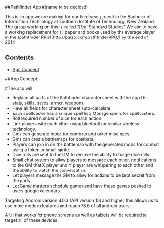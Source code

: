 ##Pathfinder App
#(name to be decided)

This is an app we are making for our third year project in the Bachelor of Information Technology at Southern Institute of Technology, New Zealand.
The group working on this is called "Real Standard Studios"
We aim to have a working replacement for all paper and books used by the average player in the (pathfinder RPG)[http://paizo.com/pathfinderRPG/] by the end of 2014

## Contents

 - [App Concept](#app-concept)

##App Concept:

#The app will:
 - Replace all parts of the Pathfinder character sheet with the app I.E. stats, skills, saves, armor, weapons.
 - Have all fields for character sheet auto-calculate.
 - Each spellcaster has a unique spell list; Manage spells for spellcasters.
 - Roll required number of dice for each action.
 - Link players with each other using bluetooth or similar wireless technology.
 - Gms can generate mobs for combats and other misc npcs.
 - Gms can create battlemaps for combats.
 - Players can join in on the battlemap with the generated mobs for combat using a token or small sprite.
 - Dice rolls are sent to the GM to remove the ability to fudge dice rolls.
 - Small chat system to allow players to message each other, notifications to the GM that X player and Y player are whispering to each other and the ability to watch the conversation.
 - Let players message the GM to allow for actions to be kept secret from the party.
 - Let Game masters schedule games and have these games pushed to users google calendars.


Targeting Android version 4.0.3 (API version 15) and higher, this allows us to use more modern features and reach 78.6 of all android users.

A UI that works for phone screens as well as tablets will be required to target all of these devices.